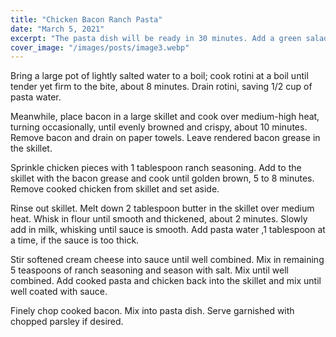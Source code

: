 ```yaml
---
title: "Chicken Bacon Ranch Pasta"
date: "March 5, 2021"
excerpt: "The pasta dish will be ready in 30 minutes. Add a green salad and glass of sweet peach tea for a fast weeknight meal."
cover_image: "/images/posts/image3.webp"
---
```


Bring a large pot of lightly salted water to a boil; cook rotini at a boil until tender yet firm to the bite, about 8 minutes. Drain rotini, saving 1/2 cup of pasta water.

Meanwhile, place bacon in a large skillet and cook over medium-high heat, turning occasionally, until evenly browned and crispy, about 10 minutes. Remove bacon and drain on paper towels. Leave rendered bacon grease in the skillet.

Sprinkle chicken pieces with 1 tablespoon ranch seasoning. Add to the skillet with the bacon grease and cook until golden brown, 5 to 8 minutes. Remove cooked chicken from skillet and set aside.

Rinse out skillet. Melt down 2 tablespoon butter in the skillet over medium heat. Whisk in flour until smooth and thickened, about 2 minutes. Slowly add in milk, whisking until sauce is smooth. Add pasta water ,1 tablespoon at a time, if the sauce is too thick.

Stir softened cream cheese into sauce until well combined. Mix in remaining 5 teaspoons of ranch seasoning and season with salt. Mix until well combined. Add cooked pasta and chicken back into the skillet and mix until well coated with sauce.

Finely chop cooked bacon. Mix into pasta dish. Serve garnished with chopped parsley if desired.
